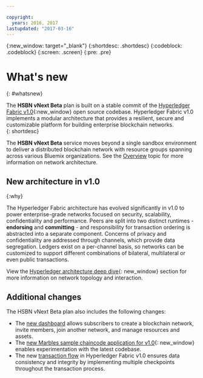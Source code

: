 ```yaml
---

copyright:
  years: 2016, 2017
lastupdated: "2017-03-16"
---
```


{:new_window: target="_blank"}
{:shortdesc: .shortdesc}
{:codeblock: .codeblock}
{:screen: .screen}
{:pre: .pre}


# What's new
{: #whatsnew}

The **HSBN vNext Beta** plan is built on a stable commit of the [Hyperledger Fabric v1.0](https://www.hyperledger.org/){:new_window} open source codebase. Hyperledger Fabric v1.0 implements a modular architecture that provides a resilient, secure and customizable platform for building enterprise blockchain networks.  
{: shortdesc}

The **HSBN vNext Beta** service moves beyond a single sandbox environment to deliver a distributed blockchain network with resource groups spanning across various Bluemix organizations.  See the [Overview](v10_netoverview.html) topic for more information on network architecture.

## New architecture in v1.0
{:why}

The Hyperledger Fabric architecture has evolved significantly in v1.0 to power enterprise-grade 
networks focused on security, scalability, confidentiality and performance.  Peers are split into 
two distinct runtimes - **endorsing** and **committing** - and responsibility for transaction ordering is
abstracted into a separate component.  Concerns of privacy and confidentiality are addressed through channels, which
provide data segregation.  Ledgers exist on a per-channel basis, so networks can be customized to 
support different combinations of bilateral, multilateral or even public transactions.

View the [Hyperledger architecture deep dive](http://hyperledgerdocs.readthedocs.io/en/latest/arch-deep-dive.html){: new_window} section for more information on network topology and interaction.

## Additional changes

The HSBN vNext Beta plan also includes the following changes:
* The [new dashboard](v10_dashboard.html) allows subscribers to create a blockchain
network, invite members, join another network, and manage resources and assets.
* The [new Marbles sample chaincode application for v1.0](https://github.com/hyperledger/fabric/blob/master/examples/chaincode/go/marbles02/marbles_chaincode.go){: new_window} enables experimentation with the latest codebase.
* The new [transaction flow](http://hyperledger-fabric.readthedocs.io/en/latest/txflow.html) in Hyperledger Fabric v1.0 ensures
data consistency and integrity by implementing multiple checkpoints throughout the transaction process.
